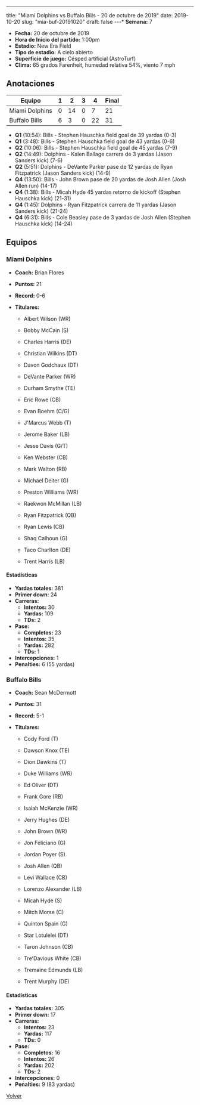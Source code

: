 ---
title: "Miami Dolphins vs Buffalo Bills - 20 de octubre de 2019"
date: 2019-10-20
slug: "mia-buf-20191020"
draft: false
---* **Semana:** 7
* **Fecha:** 20 de octubre de 2019
* **Hora de Inicio del partido:** 1:00pm
* **Estadio:** New Era Field
* **Tipo de estadio:** A cielo abierto
* **Superficie de juego:** Césped artificial (AstroTurf)
* **Clima:** 65 grados Farenheit, humedad relativa 54%, viento 7 mph




## Anotaciones
| Equipo | 1 | 2 | 3 | 4 | Final |
|--------|---|---|---|---|-------|
| Miami Dolphins  | 0 | 14 | 0 | 7  | 21 |
| Buffalo Bills  | 6 | 3 | 0 | 22  | 31 |
* **Q1** (10:54): Bills - Stephen Hauschka field goal de 39 yardas (0-3)
* **Q1** (3:48): Bills - Stephen Hauschka field goal de 43 yardas (0-6)
* **Q2** (10:06): Bills - Stephen Hauschka field goal de 45 yardas (7-9)
* **Q2** (14:49): Dolphins - Kalen Ballage carrera de 3 yardas (Jason Sanders kick) (7-6)
* **Q2** (5:51): Dolphins - DeVante Parker pase de 12 yardas de Ryan Fitzpatrick (Jason Sanders kick) (14-9)
* **Q4** (13:50): Bills - John Brown pase de 20 yardas de Josh Allen (Josh Allen run) (14-17)
* **Q4** (1:38): Bills - Micah Hyde 45 yardas retorno de kickoff (Stephen Hauschka kick) (21-31)
* **Q4** (1:45): Dolphins - Ryan Fitzpatrick carrera de 11 yardas (Jason Sanders kick) (21-24)
* **Q4** (6:31): Bills - Cole Beasley pase de 3 yardas de Josh Allen (Stephen Hauschka kick) (14-24)


## Equipos


### Miami Dolphins
* **Coach:** Brian Flores
* **Puntos:** 21
* **Record:** 0-6
* **Titulares:** 

  * Albert Wilson (WR) 

  * Bobby McCain (S) 

  * Charles Harris (DE) 

  * Christian Wilkins (DT) 

  * Davon Godchaux (DT) 

  * DeVante Parker (WR) 

  * Durham Smythe (TE) 

  * Eric Rowe (CB) 

  * Evan Boehm (C/G) 

  * J'Marcus Webb (T) 

  * Jerome Baker (LB) 

  * Jesse Davis (G/T) 

  * Ken Webster (CB) 

  * Mark Walton (RB) 

  * Michael Deiter (G) 

  * Preston Williams (WR) 

  * Raekwon McMillan (LB) 

  * Ryan Fitzpatrick (QB) 

  * Ryan Lewis (CB) 

  * Shaq Calhoun (G) 

  * Taco Charlton (DE) 

  * Trent Harris (LB) 

#### Estadísticas
* **Yardas totales:** 381
* **Primer down:** 24
* **Carreras:**
  * **Intentos:** 30
  * **Yardas:** 109
  * **TDs:** 2
* **Pase:**
  * **Completos:** 23
  * **Intentos:** 35
  * **Yardas:** 282
  * **TDs:** 1
* **Intercepciones:** 1
* **Penalties:** 6 (55 yardas)

### Buffalo Bills
* **Coach:** Sean McDermott
* **Puntos:** 31
* **Record:** 5-1
* **Titulares:** 

  * Cody Ford (T) 

  * Dawson Knox (TE) 

  * Dion Dawkins (T) 

  * Duke Williams (WR) 

  * Ed Oliver (DT) 

  * Frank Gore (RB) 

  * Isaiah McKenzie (WR) 

  * Jerry Hughes (DE) 

  * John Brown (WR) 

  * Jon Feliciano (G) 

  * Jordan Poyer (S) 

  * Josh Allen (QB) 

  * Levi Wallace (CB) 

  * Lorenzo Alexander (LB) 

  * Micah Hyde (S) 

  * Mitch Morse (C) 

  * Quinton Spain (G) 

  * Star Lotulelei (DT) 

  * Taron Johnson (CB) 

  * Tre'Davious White (CB) 

  * Tremaine Edmunds (LB) 

  * Trent Murphy (DE) 

#### Estadísticas
* **Yardas totales:** 305
* **Primer down:** 17
* **Carreras:**
  * **Intentos:** 23
  * **Yardas:** 117
  * **TDs:** 0
* **Pase:**
  * **Completos:** 16
  * **Intentos:** 26
  * **Yardas:** 202
  * **TDs:** 2
* **Intercepciones:** 0
* **Penalties:** 9 (83 yardas)


[Volver](/historia/2019)
